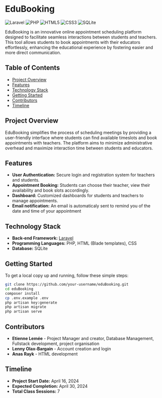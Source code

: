 # EduBooking

![Laravel](https://img.shields.io/badge/Laravel-v8-red)
![PHP](https://img.shields.io/badge/PHP-%5E7.4-blue)
![HTML5](https://img.shields.io/badge/HTML-Blade-orange)
![CSS3](https://img.shields.io/badge/CSS3-Styled-blue)
![SQLite](https://img.shields.io/badge/SQLite-v3-lightgrey)

EduBooking is an innovative online appointment scheduling platform designed to facilitate seamless interactions between students and teachers. 
This tool allows students to book appointments with their educators effortlessly, enhancing the educational experience by fostering easier and more direct communication.

## Table of Contents

- [Project Overview](#project-overview)
- [Features](#features)
- [Technology Stack](#technology-stack)
- [Getting Started](#getting-started)
- [Contributors](#contributors)
- [Timeline](#timeline)

## Project Overview

EduBooking simplifies the process of scheduling meetings by providing a user-friendly interface where students can find available timeslots and book appointments with teachers. 
The platform aims to minimize administrative overhead and maximize interaction time between students and educators.

## Features

- **User Authentication:** Secure login and registration system for teachers and students.
- **Appointment Booking:** Students can choose their teacher, view their availability and book slots accordingly.
- **Dashboard:** Customized dashboards for students and teachers to manage appointments.
- **Email notification:** An email is automaticaly sent to remind you of the date and time of your appointment

## Technology Stack

- **Back-end Framework:** [Laravel](https://laravel.com/)
- **Programming Languages:** PHP, HTML (Blade templates), CSS
- **Database:** SQLite

## Getting Started

To get a local copy up and running, follow these simple steps:

```bash
git clone https://github.com/your-username/eduBooking.git
cd eduBooking
composer install
cp .env.example .env
php artisan key:generate
php artisan migrate
php artisan serve
```

## Contributors

- **Etienne Lemée** - Project Manager and creator, Database Management, Fullstack development, project organisation
- **Lenny Olax-Bargain** - Account creation and login
- **Anas Rayk** - HTML development

## Timeline

- **Project Start Date:** April 16, 2024
- **Expected Completion:** April 30, 2024
- **Total Class Sessions:** 7
